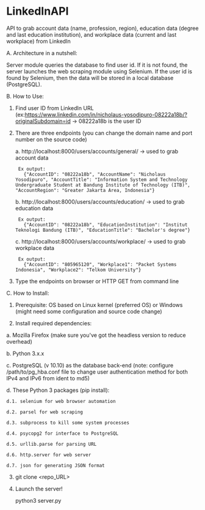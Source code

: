 # LinkedInAPI
API to grab account data (name, profession, region), education data (degree and last education institution), and workplace data (current and last workplace) from LinkedIn

A. Architecture in a nutshell:

Server module queries the database to find user id. If it is not found, the server launches the web scraping module using Selenium. If the user id is found by Selenium, then the data will be stored in a local database (PostgreSQL).

B. How to Use:
1. Find user ID from LinkedIn URL (ex:https://www.linkedin.com/in/nicholaus-yosodipuro-08222a18b/?originalSubdomain=id -> 08222a18b is the user ID 
2. There are three endpoints (you can change the domain name and port number on the source code)
    
    a. http://localhost:8000/users/accounts/general/<user id> -> used to grab account data
        
        Ex output:
          {"AccountID": "08222a18b", "AccountName": "Nicholaus Yosodipuro", "AccountTitle": "Information System and Technology Undergraduate Student at Bandung Institute of Technology (ITB)", "AccountRegion": "Greater Jakarta Area, Indonesia"}
    
    b. http://localhost:8000/users/accounts/education/<user id> -> used to grab education data
        
        Ex output:
          {"AccountID": "08222a18b", "EducationInstitution": "Institut Teknologi Bandung (ITB)", "EducationTitle": "Bachelor's degree"}
    
    c. http://localhost:8000/users/accounts/workplace/<user id> -> used to grab workplace data
        
        Ex output:
          {"AccountID": "805965120", "Workplace1": "Packet Systems Indonesia", "Workplace2": "Telkom University"}
 
 3. Type the endpoints on browser or HTTP GET from command line

C. How to Install:

1. Prerequisite: OS based on Linux kernel (preferred OS) or Windows (might need some configuration and source code change)

2. Install required dependencies:

  a. Mozilla Firefox (make sure you've got the headless version to reduce overhead)
  
  b. Python 3.x.x 
  
  c. PostgreSQL (v 10.10) as the database back-end (note: configure /path/to/pg_hba.conf file to change user authentication method for both IPv4 and IPv6 from ident to md5)
  
  d. These Python 3 packages (pip install):
    
    d.1. selenium for web browser automation 
    
    d.2. parsel for web scraping
    
    d.3. subprocess to kill some system processes
    
    d.4. psycopg2 for interface to PostgreSQL
    
    d.5. urllib.parse for parsing URL
    
    d.6. http.server for web server
    
    d.7. json for generating JSON format

3. git clone <repo_URL>

4. Launch the server! 
      
      python3 server.py
  
